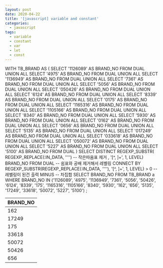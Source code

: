 ```yaml
---
layout: post
date: 2020-04-22
title: '[javascript] variable and constant'
categories:
  - javascript
tags:
  - variable
  - constant
  - var
  - let
  - const
---
```


WITH TB_BRAND
AS (
SELECT '1126089' AS BRAND_NO FROM DUAL UNION ALL
SELECT '4975' AS BRAND_NO FROM DUAL UNION ALL
SELECT '1136949' AS BRAND_NO FROM DUAL UNION ALL
SELECT '7361' AS BRAND_NO FROM DUAL UNION ALL
SELECT '5056' AS BRAND_NO FROM DUAL UNION ALL
SELECT '050426' AS BRAND_NO FROM DUAL UNION ALL
SELECT '6124' AS BRAND_NO FROM DUAL UNION ALL
SELECT '8339' AS BRAND_NO FROM DUAL UNION ALL
SELECT '0175' AS BRAND_NO FROM DUAL UNION ALL
SELECT '1165316' AS BRAND_NO FROM DUAL UNION ALL
SELECT '1105166' AS BRAND_NO FROM DUAL UNION ALL
SELECT '8340' AS BRAND_NO FROM DUAL UNION ALL
SELECT '5930' AS BRAND_NO FROM DUAL UNION ALL
SELECT '0162' AS BRAND_NO FROM DUAL UNION ALL
SELECT '0656' AS BRAND_NO FROM DUAL UNION ALL
SELECT '5135' AS BRAND_NO FROM DUAL UNION ALL
SELECT '017249' AS BRAND_NO FROM DUAL UNION ALL
SELECT '033618' AS BRAND_NO FROM DUAL UNION ALL
SELECT '050072' AS BRAND_NO FROM DUAL UNION ALL
SELECT '5227' AS BRAND_NO FROM DUAL UNION ALL
SELECT '5100' AS BRAND_NO FROM DUAL
)
SELECT DISTINCT
        REGEXP_SUBSTR(
            REGEXP_REPLACE(:IN_DATA, '''') -- 작은따옴표 제거
                , '[^, ]+', 1, LEVEL) BRAND_NO  FROM DUAL -- 쉼표와 공배 제거해서 레벨링
CONNECT BY REGEXP_SUBSTR(REGEXP_REPLACE(:IN_DATA, ''''), '[^, ]+', 1, LEVEL) > 0 -- 레벨링이 된건 출력
MINUS -- 차집합
SELECT BRAND_NO
FROM   TB_BRAND a
WHERE  BRAND_NO IN ('1126089', '4975', '1136949', '7361', '5056', '50426', '6124', '8339', '175', '1165316', '1105166', '8340', '5930', '162', '656', '5135', '17249', '33618', '50072', '5227', '5100')
;



|BRAND_NO|
|---|
|162|
|17249|
|175|
|33618|
|50072|
|50426|
|656|
